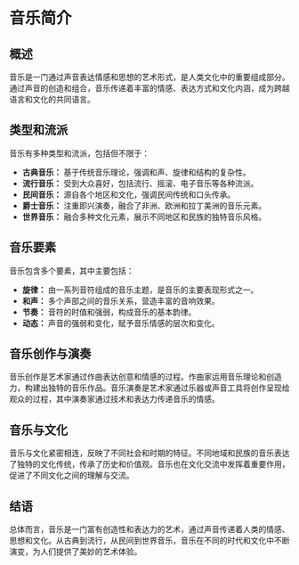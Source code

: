 # 音乐简介

## 概述

音乐是一门通过声音表达情感和思想的艺术形式，是人类文化中的重要组成部分。通过声音的创造和组合，音乐传递着丰富的情感、表达方式和文化内涵，成为跨越语言和文化的共同语言。

## 类型和流派

音乐有多种类型和流派，包括但不限于：

- **古典音乐：** 基于传统音乐理论，强调和声、旋律和结构的复杂性。
- **流行音乐：** 受到大众喜好，包括流行、摇滚、电子音乐等各种流派。
- **民间音乐：** 源自各个地区和文化，强调民间传统和口头传承。
- **爵士音乐：** 注重即兴演奏，融合了非洲、欧洲和拉丁美洲的音乐元素。
- **世界音乐：** 融合多种文化元素，展示不同地区和民族的独特音乐风格。

## 音乐要素

音乐包含多个要素，其中主要包括：

- **旋律：** 由一系列音符组成的音乐主题，是音乐的主要表现形式之一。
- **和声：** 多个声部之间的音乐关系，营造丰富的音响效果。
- **节奏：** 音符的时值和强弱，构成音乐的基本韵律。
- **动态：** 声音的强弱和变化，赋予音乐情感的层次和变化。

## 音乐创作与演奏

音乐创作是艺术家通过作曲表达创意和情感的过程。作曲家运用音乐理论和创造力，构建出独特的音乐作品。音乐演奏是艺术家通过乐器或声音工具将创作呈现给观众的过程，其中演奏家通过技术和表达力传递音乐的情感。

## 音乐与文化

音乐与文化紧密相连，反映了不同社会和时期的特征。不同地域和民族的音乐表达了独特的文化传统，传承了历史和价值观。音乐也在文化交流中发挥着重要作用，促进了不同文化之间的理解与交流。

## 结语

总体而言，音乐是一门富有创造性和表达力的艺术，通过声音传递着人类的情感、思想和文化。从古典到流行，从民间到世界音乐，音乐在不同的时代和文化中不断演变，为人们提供了美妙的艺术体验。